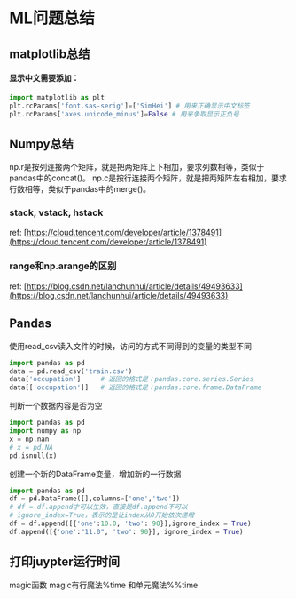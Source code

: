 # ML问题总结

## matplotlib总结

#### 显示中文需要添加：

```python
import matplotlib as plt
plt.rcParams['font.sas-serig']=['SimHei'] # 用来正确显示中文标签
plt.rcParams['axes.unicode_minus']=False # 用来争取显示正负号
```

## Numpy总结

np.r是按列连接两个矩阵，就是把两矩阵上下相加，要求列数相等，类似于pandas中的concat\(\)。 np.c是按行连接两个矩阵，就是把两矩阵左右相加，要求行数相等，类似于pandas中的merge\(\)。

### stack, vstack, hstack

ref: [https://cloud.tencent.com/developer/article/1378491](https://cloud.tencent.com/developer/article/1378491)

### range和np.arange的区别

ref: [https://blog.csdn.net/lanchunhui/article/details/49493633](https://blog.csdn.net/lanchunhui/article/details/49493633)



## Pandas

使用read\_csv读入文件的时候，访问的方式不同得到的变量的类型不同

```python
import pandas as pd
data = pd.read_csv('train.csv')
data['occupation']     # 返回的格式是：pandas.core.series.Series
data[['occupation']]   # 返回的格式是：pandas.core.frame.DataFrame
```

判断一个数据内容是否为空

```python
import pandas as pd
import numpy as np
x = np.nan
# x = pd.NA
pd.isnull(x)
```

创建一个新的DataFrame变量，增加新的一行数据

```python
import pandas as pd
df = pd.DataFrame([],columns=['one','two'])  
# df = df.append才可以生效，直接是df.append不可以
# ignore_index=True，表示的是让index从0开始依次递增
df = df.append([{'one':10.0, 'two': 90}],ignore_index = True)
df.append([{'one':"11.0", 'two': 90}], ignore_index = True)
```



## 打印juypter运行时间

magic函数 magic有行魔法%time 和单元魔法%%time

